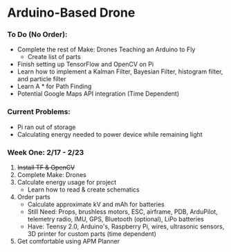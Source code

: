 # Arduino-Based Drone
### To Do (No Order):
- Complete the rest of Make: Drones Teaching an Arduino to Fly
    - Create list of parts
- Finish setting up TensorFlow and OpenCV on Pi
- Learn how to implement a Kalman Filter, Bayesian Filter, histogram filter, and particle filter
- Learn A * for Path Finding
- Potential Google Maps API integration (Time Dependent)

### Current Problems:
- Pi ran out of storage
- Calculating energy needed to power device while remaining light


### Week One: 2/17 - 2/23
1. ~~Install TF & OpenCV~~
2. Complete Make: Drones
3. Calculate energy usage for project
	- Learn how to read & create schematics
4. Order parts
    - Calculate approximate kV and mAh for batteries
    - Still Need: Props, brushless motors, ESC, airframe, PDB, ArduPilot, telemetry radio, IMU, GPS, Bluetooth (optional), LiPo batteries
    - Have: Teensy 2.0, Arduino's, Raspberry Pi, wires, ultrasonic sensors, 3D printer for custom parts (time dependent)
5. Get comfortable using APM Planner